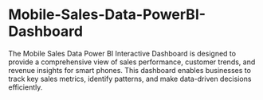 # Mobile-Sales-Data-PowerBI-Dashboard
The Mobile Sales Data Power BI Interactive Dashboard is designed to provide a comprehensive view of sales performance, customer trends, and revenue insights for smart phones. This dashboard enables businesses to track key sales metrics, identify patterns, and make data-driven decisions efficiently.
